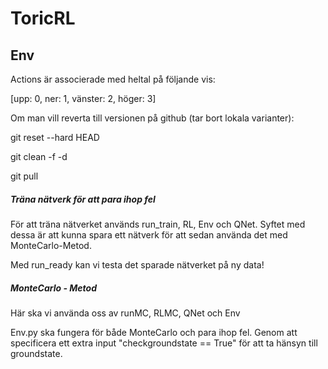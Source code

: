 # ToricRL

## Env

Actions är associerade med heltal på följande vis:

[upp: 0, ner: 1, vänster: 2, höger: 3]

Om man vill reverta till versionen på github (tar bort lokala varianter):

git reset --hard HEAD

git clean -f -d

git pull

##### Träna nätverk för att para ihop fel #####

För att träna nätverket används run_train, RL, Env och QNet. Syftet med dessa är att kunna
spara ett nätverk för att sedan använda det med MonteCarlo-Metod.

Med run_ready kan vi testa det sparade nätverket på ny data!

##### MonteCarlo - Metod #####
Här ska vi använda oss av runMC, RLMC, QNet och Env


Env.py ska fungera för både MonteCarlo och para ihop fel. Genom att specificera ett
extra input "checkgroundstate == True" för att ta hänsyn till groundstate.
